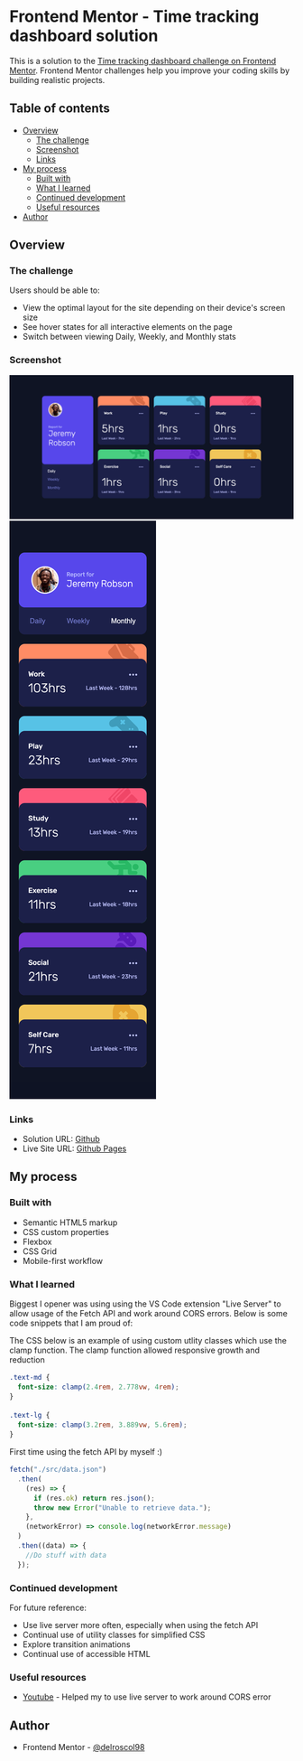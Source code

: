 # Frontend Mentor - Time tracking dashboard solution

This is a solution to the [Time tracking dashboard challenge on Frontend Mentor](https://www.frontendmentor.io/challenges/time-tracking-dashboard-UIQ7167Jw). Frontend Mentor challenges help you improve your coding skills by building realistic projects.

## Table of contents

- [Overview](#overview)
  - [The challenge](#the-challenge)
  - [Screenshot](#screenshot)
  - [Links](#links)
- [My process](#my-process)
  - [Built with](#built-with)
  - [What I learned](#what-i-learned)
  - [Continued development](#continued-development)
  - [Useful resources](#useful-resources)
- [Author](#author)

## Overview

### The challenge

Users should be able to:

- View the optimal layout for the site depending on their device's screen size
- See hover states for all interactive elements on the page
- Switch between viewing Daily, Weekly, and Monthly stats

### Screenshot

![](./screenshots/screenshot-desktop.png)
![](./screenshots/screenshot-mobile.png)

### Links

- Solution URL: [Github](https://github.com/delroscol98/time-tracking-dashboard)
- Live Site URL: [Github Pages](https://delroscol98.github.io/time-tracking-dashboard/)

## My process

### Built with

- Semantic HTML5 markup
- CSS custom properties
- Flexbox
- CSS Grid
- Mobile-first workflow

### What I learned

Biggest I opener was using using the VS Code extension "Live Server" to allow usage of the Fetch API and work around CORS errors. Below is some code snippets that I am proud of:

The CSS below is an example of using custom utlity classes which use the clamp function. The clamp function allowed responsive growth and reduction

```css
.text-md {
  font-size: clamp(2.4rem, 2.778vw, 4rem);
}

.text-lg {
  font-size: clamp(3.2rem, 3.889vw, 5.6rem);
}
```

First time using the fetch API by myself :)

```js
fetch("./src/data.json")
  .then(
    (res) => {
      if (res.ok) return res.json();
      throw new Error("Unable to retrieve data.");
    },
    (networkError) => console.log(networkError.message)
  )
  .then((data) => {
    //Do stuff with data
  });
```

### Continued development

For future reference:

- Use live server more often, especially when using the fetch API
- Continual use of utility classes for simplified CSS
- Explore transition animations
- Continual use of accessible HTML

### Useful resources

- [Youtube](https://www.youtube.com/watch?v=nx8E5BF0XuE) - Helped my to use live server to work around CORS error

## Author

- Frontend Mentor - [@delroscol98](https://www.frontendmentor.io/profile/delroscol98)
